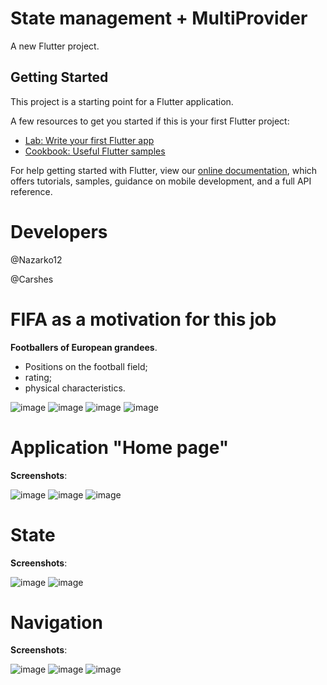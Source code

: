 # State management + MultiProvider

A new Flutter project.

## Getting Started

This project is a starting point for a Flutter application.

A few resources to get you started if this is your first Flutter project:

- [Lab: Write your first Flutter app](https://flutter.dev/docs/get-started/codelab)
- [Cookbook: Useful Flutter samples](https://flutter.dev/docs/cookbook)

For help getting started with Flutter, view our
[online documentation](https://flutter.dev/docs), which offers tutorials,
samples, guidance on mobile development, and a full API reference.

# Developers

@Nazarko12

@Carshes

# FIFA as a motivation for this job


**Footballers of European grandees**.

* Positions on the football field;
* rating;
* physical characteristics.

![image](https://user-images.githubusercontent.com/57871748/140605979-10b7ecb3-8f9b-4599-8d4e-59a0ac82e0c4.png)
![image](https://user-images.githubusercontent.com/57871748/140606046-87ecf01f-ff2c-4070-96bf-fea8e592d14e.png)
![image](https://user-images.githubusercontent.com/57871748/140606126-37770168-c255-4add-99b4-279aaa7fb78f.png)
![image](https://user-images.githubusercontent.com/57871748/140606007-654b4e48-7da6-40e9-a33d-039532cd062b.png)


# Application "Home page"

**Screenshots**:

![image](https://user-images.githubusercontent.com/57871748/140504954-ea66ff7e-f0d3-4a71-a43f-96c08694d8ce.png)
![image](https://user-images.githubusercontent.com/57871748/140504994-db7ad6b1-9164-4e9c-827a-7a07dc5e2cd1.png)
![image](https://user-images.githubusercontent.com/57871748/140505073-fe005ba5-8662-43d8-8c6e-13694a39b49c.png)

# State 

**Screenshots**:

![image](https://user-images.githubusercontent.com/57871748/140505138-5d5e9fdb-c5ea-4901-a41a-d254abeb2fde.png)
![image](https://user-images.githubusercontent.com/57871748/140505165-02c6d804-600e-4d59-80b9-f1af72352420.png)

# Navigation

**Screenshots**:

![image](https://user-images.githubusercontent.com/57871748/140505261-0fe7e9bb-e61b-4866-b3b1-c09626a9fd09.png)
![image](https://user-images.githubusercontent.com/57871748/140505281-30813151-3acf-47fd-8664-c45cc4fe3266.png)
![image](https://user-images.githubusercontent.com/57871748/140505290-3840d594-31e9-41ce-afd0-3b63a8152069.png)




